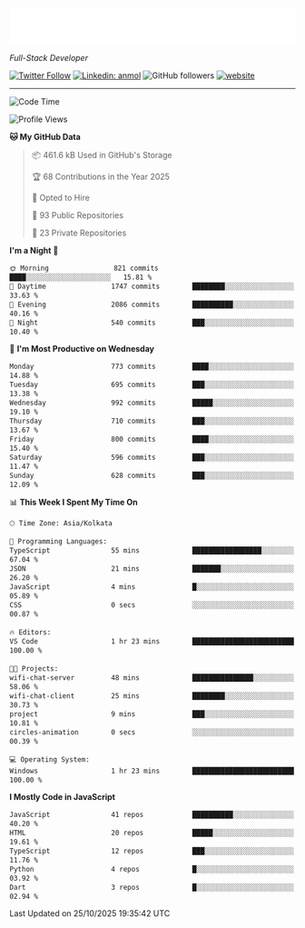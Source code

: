 <!-- START:readme-typing -->
<img src="readme-typing.svg" />
<!-- END:readme-typing -->

<p><em>Full-Stack Developer</em></p>

[![Twitter Follow](https://img.shields.io/twitter/follow/tonalmathew?style=flat)](https://twitter.com/intent/follow?screen_name=tonalmathew)
[![Linkedin: anmol](https://img.shields.io/badge/tonal-mathew?style=flat-square&logo=Linkedin&logoColor=white&link=https://www.linkedin.com/in/tonal-mathew/)](https://www.linkedin.com/in/tonal-mathew/)
![GitHub followers](https://img.shields.io/github/followers/tonalmathew?label=Follow&style=social)
[![website](https://img.shields.io/badge/Website-46a2f1.svg?&style=flat-square&logo=Google-Chrome&logoColor=white&link=http://tonalmathew.github.io/)](http://tonalmathew.github.io/)

---
<!--START_SECTION:waka-->
![Code Time](http://img.shields.io/badge/Code%20Time-1%2C545%20hrs%2055%20mins-blue)

![Profile Views](http://img.shields.io/badge/Profile%20Views-0-blue)

**🐱 My GitHub Data** 

> 📦 461.6 kB Used in GitHub's Storage 
 > 
> 🏆 68 Contributions in the Year 2025
 > 
> 💼 Opted to Hire
 > 
> 📜 93 Public Repositories 
 > 
> 🔑 23 Private Repositories 
 > 
**I'm a Night 🦉** 

```text
🌞 Morning                821 commits         ████░░░░░░░░░░░░░░░░░░░░░   15.81 % 
🌆 Daytime                1747 commits        ████████░░░░░░░░░░░░░░░░░   33.63 % 
🌃 Evening                2086 commits        ██████████░░░░░░░░░░░░░░░   40.16 % 
🌙 Night                  540 commits         ███░░░░░░░░░░░░░░░░░░░░░░   10.40 % 
```
📅 **I'm Most Productive on Wednesday** 

```text
Monday                   773 commits         ████░░░░░░░░░░░░░░░░░░░░░   14.88 % 
Tuesday                  695 commits         ███░░░░░░░░░░░░░░░░░░░░░░   13.38 % 
Wednesday                992 commits         █████░░░░░░░░░░░░░░░░░░░░   19.10 % 
Thursday                 710 commits         ███░░░░░░░░░░░░░░░░░░░░░░   13.67 % 
Friday                   800 commits         ████░░░░░░░░░░░░░░░░░░░░░   15.40 % 
Saturday                 596 commits         ███░░░░░░░░░░░░░░░░░░░░░░   11.47 % 
Sunday                   628 commits         ███░░░░░░░░░░░░░░░░░░░░░░   12.09 % 
```


📊 **This Week I Spent My Time On** 

```text
🕑︎ Time Zone: Asia/Kolkata

💬 Programming Languages: 
TypeScript               55 mins             █████████████████░░░░░░░░   67.04 % 
JSON                     21 mins             ███████░░░░░░░░░░░░░░░░░░   26.20 % 
JavaScript               4 mins              █░░░░░░░░░░░░░░░░░░░░░░░░   05.89 % 
CSS                      0 secs              ░░░░░░░░░░░░░░░░░░░░░░░░░   00.87 % 

🔥 Editors: 
VS Code                  1 hr 23 mins        █████████████████████████   100.00 % 

🐱‍💻 Projects: 
wifi-chat-server         48 mins             ███████████████░░░░░░░░░░   58.06 % 
wifi-chat-client         25 mins             ████████░░░░░░░░░░░░░░░░░   30.73 % 
project                  9 mins              ███░░░░░░░░░░░░░░░░░░░░░░   10.81 % 
circles-animation        0 secs              ░░░░░░░░░░░░░░░░░░░░░░░░░   00.39 % 

💻 Operating System: 
Windows                  1 hr 23 mins        █████████████████████████   100.00 % 
```

**I Mostly Code in JavaScript** 

```text
JavaScript               41 repos            ██████████░░░░░░░░░░░░░░░   40.20 % 
HTML                     20 repos            █████░░░░░░░░░░░░░░░░░░░░   19.61 % 
TypeScript               12 repos            ███░░░░░░░░░░░░░░░░░░░░░░   11.76 % 
Python                   4 repos             █░░░░░░░░░░░░░░░░░░░░░░░░   03.92 % 
Dart                     3 repos             █░░░░░░░░░░░░░░░░░░░░░░░░   02.94 % 
```




 Last Updated on 25/10/2025 19:35:42 UTC
<!--END_SECTION:waka-->
